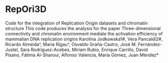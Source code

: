 # RepOri3D
Code for the integration of Replication Origin datasets and chromatin structure
This code produces the analysis for the paper
Three-dimensional connectivity and chromatin environment mediate the activation efficiency of mammalian DNA replication origins
Karolina Jodkowska1#, Vera Pancaldi2#, Ricardo Almeida^, Maria Rigau^, Osvaldo Graña-Castro, José M. Fernández-Justel, Sara Rodríguez-Acebes, Miriam Rubio, Enrique Carrillo, David Pisano, Fátima Al-Sharour, Alfonso Valencia, María Gómez, Juan Méndez*

